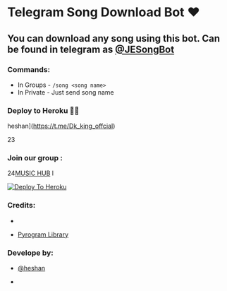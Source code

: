 # Telegram Song Download Bot ❤

## You can download any song using this bot. Can be found in telegram as [@JESongBot](https://t.me/JESongBot)

### Commands:
- In Groups - `/song <song name>`
- In Private - Just send song name

### Deploy to Heroku 🏃‍♂
 heshan](https://t.me/Dk_king_offcial)


23
### Join our group :
24[MUSIC HUB](https://t.me/Dk_king_offcial)
l







[![Deploy To Heroku](https://www.herokucdn.com/deploy/button.svg)](https://heroku.com/deploy?template=https://github.com/Heshan20/MusicHUB.git)

### Credits:

-

- [Pyrogram Library](https://github.com/pyrogram/pyrogram)

### Develope by:

- [@heshan](https://t.me/Dk_king_offcial)





- 
